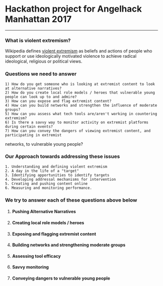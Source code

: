 
# Hackathon project for Angelhack Manhattan 2017

---  
  
### What is violent extremism?  
Wikipedia defines [violent extremism](https://en.wikipedia.org/wiki/Violent_extremism) as  beliefs and actions of people who support or use ideologically motivated violence to achieve radical ideological, religious or political views. 
  
### Questions we need to answer  
	1) How do you get someone who is looking at extremist content to look at alternative narratives?
	2) How do you create local role models / heroes that vulnerable young people can look up to and admire?
	3) How can you expose and flag extremist content?
	4) How can you build networks and strengthen the influence of moderate groups?
	5) How can you assess what tech tools are/aren't working in countering extremism?
	6) Is there a savvy way to monitor activity on extremist platforms during certain events?
	7) How can you convey the dangers of viewing extremist content, and participating in extremist
networks, to vulnerable young people?

### Our Approach towards addressing these issues
	1. Understanding and defining violent extremism  
	2. A day in the life of a "target"  
	3. Identifying apportunities to identify targets  
	4. Developing addressal mechanisms for intervention  
	5. Creating and pushing content online  
	6. Measuring and monitoring performance.    
  
### We try to answer each of these questions above below  
  
1. #### Pushing Alternative Narratives  
2. #### Creating local role models / heroes  
3. #### Exposing and flagging extremist content  
4. #### Building networks and strengthening moderate groups  
5. #### Assessing tool efficacy  
6. #### Savvy monitoring  
7. #### Conveying dangers to vulnerable young people  
